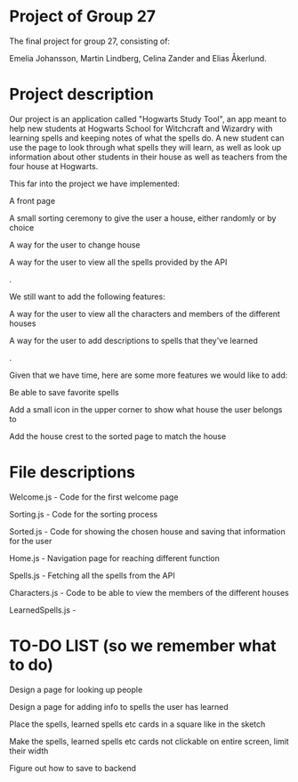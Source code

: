 # Project of Group 27

The final project for group 27, consisting of:

Emelia Johansson, Martin Lindberg, Celina Zander and Elias Åkerlund.


# Project description

Our project is an application called "Hogwarts Study Tool", an app meant to help new students at Hogwarts School for Witchcraft and Wizardry with learning spells and keeping notes of what the spells do. A new student can use the page to look through what spells they will learn, as well as look up information about other students in their house as well as teachers from the four house at Hogwarts.

This far into the project we have implemented:

A front page

A small sorting ceremony to give the user a house, either randomly or by choice

A way for the user to change house

A way for the user to view all the spells provided by the API

.

We still want to add the following features:

A way for the user to view all the characters and members of the different houses

A way for the user to add descriptions to spells that they've learned
  
.

Given that we have time, here are some more features we would like to add:

Be able to save favorite spells

Add a small icon in the upper corner to show what house the user belongs to

Add the house crest to the sorted page to match the house
   
  
# File descriptions

Welcome.js - Code for the first welcome page

Sorting.js - Code for the sorting process

Sorted.js - Code for showing the chosen house and saving that information for the user

Home.js - Navigation page for reaching different function

Spells.js - Fetching all the spells from the API

Characters.js - Code to be able to view the members of the different houses

LearnedSpells.js - 


# TO-DO LIST (so we remember what to do)

Design a page for looking up people

Design a page for adding info to spells the user has learned

Place the spells, learned spells etc cards in a square like in the sketch 

Make the spells, learned spells etc cards not clickable on entire screen, limit their width

Figure out how to save to backend
